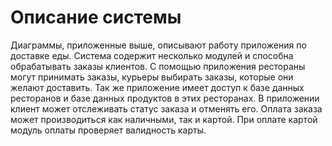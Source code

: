 # Описание системы 

Диаграммы, приложенные выше, описывают работу приложения по доставке еды. Система содержит несколько модулей и способна обрабатывать заказы клиентов. 
С помощью приложения рестораны могут принимать заказы, курьеры выбирать заказы, которые они желают доставить. 
Так же приложение имеет доступ к базе данных ресторанов и базе данных продуктов в этих ресторанах. В приложении клиент может отслеживать статус заказа и отменять его. Оплата заказа может производиться как наличными, так и картой. 
При оплате картой модуль оплаты проверяет валидность карты. 

